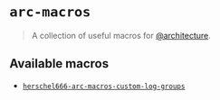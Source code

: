 # `arc-macros`

> A collection of useful macros for [@architecture](https://arc.codes/).

## Available macros

- [`herschel666-arc-macros-custom-log-groups`](https://github.com/herschel666/arc-macros/tree/master/macros/custom-log-groups) 
